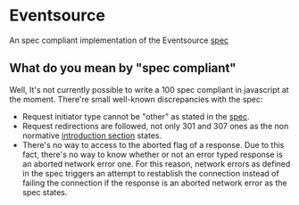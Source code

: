 # Eventsource

An spec compliant implementation of the Eventsource [spec](https://html.spec.whatwg.org/multipage/server-sent-events.html)

## What do you mean by "spec compliant"
Well, It's not currently possible to write a 100 spec compliant in javascript at the moment. There're small well-known discrepancies with the spec:

- Request initiator type cannot be "other" as stated in the [spec](https://html.spec.whatwg.org/multipage/server-sent-events.html#the-eventsource-interface).
- Request redirections are followed, not only 301 and 307 ones as
the non normative [introduction section](https://html.spec.whatwg.org/multipage/server-sent-events.html#server-sent-events-intro) states.
- There's no way to access to the aborted flag of a response. Due to this fact, there's no way to know whether or not an error typed response is an aborted network error one. For this reason, network errors as defined in the spec triggers an attempt to restablish the connection instead of failing the connection if the response is an aborted network error as the spec states.
